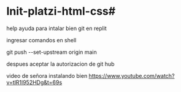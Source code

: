 # Init-platzi-html-css#


help ayuda para intalar bien git en replit 

ingresar comandos en   shell   

   git push --set-upstream origin main 

   despues aceptar  la autorizacion de git hub  


   video de señora instalando bien https://www.youtube.com/watch?v=tlR1l952HDg&t=69s